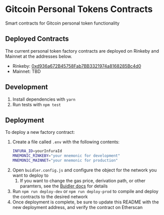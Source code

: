 # Gitcoin Personal Tokens Contracts

Smart contracts for Gitcoin personal token functionality

## Deployed Contracts

The current personal token factory contracts are deployed on Rinkeby and Mainnet at the addresses below.

- Rinkeby: [0xd936a672B45758Fab7BB3321974a8168285Bc4d0](https://rinkeby.etherscan.io/address/0xd936a672b45758fab7bb3321974a8168285bc4d0)
- Mainnet: TBD

## Development

1. Install dependencies with `yarn`
2. Run tests with `npm test`

## Deployment

To deploy a new factory contract:

1. Create a file called `.env` with the following contents:
   ```bash
   INFURA_ID=yourInfuraId
   MNEMONIC_RINKEBY="your mnemonic for development"
   MNEMONIC_MAINNET="your mnemonic for production"
   ```
2. Open `buidler.config.js` and configure the object for the network you want to deploy to
   1. If you want to change the gas price, derivation path, or other paramters, see the [Buidler docs](https://buidler.dev/config/#networks-configuration) for details
3. Run `npm run deploy-dev` or `npm run deploy-prod` to compile and deploy the contracts to the desired network
4. Once deployment is complete, be sure to update this README with the new deployment address, and verify the contract on Etherscan
